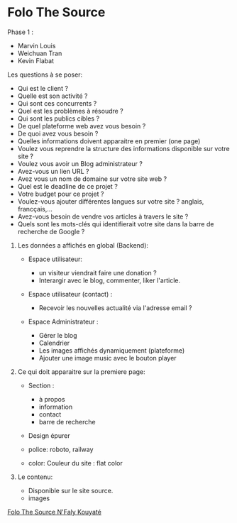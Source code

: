 # Folo The Source

Phase 1 :

* Marvin Louis 
* Weichuan Tran 
* Kevin Flabat


Les questions à se poser:

* Qui est le client ?
* Quelle est son activité ?
* Qui sont ces concurrents ?
* Quel est les problèmes à résoudre ?
* Qui sont les publics cibles ? 
* De quel plateforme web avez vous besoin ? 
* De quoi avez vous besoin ?
* Quelles informations doivent apparaitre en premier (one page)
* Voulez vous reprendre la structure des informations disponible sur votre site ?
* Voulez vous avoir un Blog administrateur ?
* Avez-vous un lien URL ?
* Avez vous un nom de domaine sur votre site web ?
* Quel est le deadline de ce projet ?
* Votre budget pour ce projet ?
* Voulez-vous ajouter différentes langues sur votre site ? anglais, francçais,...
* Avez-vous besoin de vendre vos articles à travers le site ?
* Quels sont les mots-clés qui identifierait votre site dans la barre de recherche de Google ?


1. Les données a affichés en global (Backend):

    * Espace utilisateur: 
         * un visiteur viendrait faire une donation ? 
         * Interargir avec le blog, commenter, liker l'article.
    * Espace utilisateur (contact) : 
         * Recevoir les nouvelles actualité via l'adresse email ?
    
    * Espace Administrateur :
         * Gérer le blog
         * Calendrier
         * Les images affichés dynamiquement (plateforme)
         * Ajouter une image music avec le bouton player 
  
    
2. Ce qui doit apparaitre sur la premiere page:
    * Section :
         * à propos
         * information
         * contact
         * barre de recherche
         
    * Design épurer 
    * police: roboto, railway
    * color: Couleur du site : flat color 
3. Le contenu:
    * Disponible sur le site source.
    * images
  
  
  

<a href="http://folothesource.com/"> Folo The Source </a>
<a href="https://folothesource.com/nfalykouyate/"> N'Faly Kouyaté </a>

